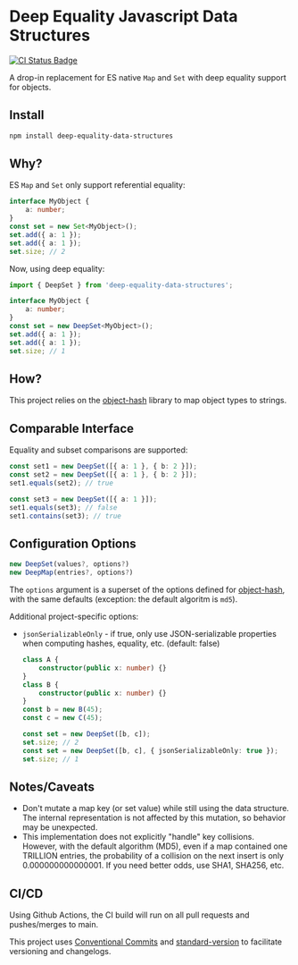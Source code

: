 # Deep Equality Javascript Data Structures

[![CI Status Badge](https://github.com/adamhamlin/deep-equality-data-structures/actions/workflows/ci.yaml/badge.svg)](https://github.com/adamhamlin/deep-equality-data-structures/actions/workflows/ci.yaml)

A drop-in replacement for ES native `Map` and `Set` with deep equality support for objects.

## Install

```bash
npm install deep-equality-data-structures
```

## Why?

ES `Map` and `Set` only support referential equality:

```typescript
interface MyObject {
    a: number;
}
const set = new Set<MyObject>();
set.add({ a: 1 });
set.add({ a: 1 });
set.size; // 2
```

Now, using deep equality:

```typescript
import { DeepSet } from 'deep-equality-data-structures';

interface MyObject {
    a: number;
}
const set = new DeepSet<MyObject>();
set.add({ a: 1 });
set.add({ a: 1 });
set.size; // 1
```

## How?

This project relies on the [object-hash](https://github.com/puleos/object-hash) library to map object types to strings.

## Comparable Interface

Equality and subset comparisons are supported:

```typescript
const set1 = new DeepSet([{ a: 1 }, { b: 2 }]);
const set2 = new DeepSet([{ a: 1 }, { b: 2 }]);
set1.equals(set2); // true

const set3 = new DeepSet([{ a: 1 }]);
set1.equals(set3); // false
set1.contains(set3); // true
```

## Configuration Options

```typescript
new DeepSet(values?, options?)
new DeepMap(entries?, options?)
```

The `options` argument is a superset of the options defined for [object-hash](https://github.com/puleos/object-hash#hashvalue-options), with the same defaults (exception: the default algoritm is `md5`).

Additional project-specific options:

-   `jsonSerializableOnly` - if true, only use JSON-serializable properties when computing hashes, equality, etc. (default: false)

    ```typescript
    class A {
        constructor(public x: number) {}
    }
    class B {
        constructor(public x: number) {}
    }
    const b = new B(45);
    const c = new C(45);

    const set = new DeepSet([b, c]);
    set.size; // 2
    const set = new DeepSet([b, c], { jsonSerializableOnly: true });
    set.size; // 1
    ```

## Notes/Caveats

-   Don't mutate a map key (or set value) while still using the data structure. The internal representation is not affected by this mutation, so behavior may be unexpected.
-   This implementation does not explicitly "handle" key collisions. However, with the default algorithm (MD5), even if a map contained one TRILLION entries, the probability of a collision on the next insert is only 0.000000000000001. If you need better odds, use SHA1, SHA256, etc.

## CI/CD

Using Github Actions, the CI build will run on all pull requests and pushes/merges to main.

This project uses [Conventional Commits](https://www.conventionalcommits.org/) and [standard-version](https://github.com/conventional-changelog/standard-version) to facilitate versioning and changelogs.
